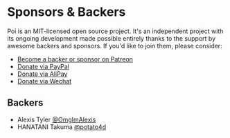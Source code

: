 # Sponsors & Backers

Poi is an MIT-licensed open source project. It's an independent project with its ongoing development made possible entirely thanks to the support by awesome backers and sponsors. If you'd like to join them, please consider:

- [Become a backer or sponsor on Patreon](https://patreon.com/egoist)
- [Donate via PayPal](https://paypal.me/egoistian)
- [Donate via AliPay](https://user-images.githubusercontent.com/8784712/38684215-c7b78590-3ea1-11e8-9812-91569ee72eaa.png)
- [Donate via Wechat](https://user-images.githubusercontent.com/8784712/38684192-bceaad18-3ea1-11e8-9a38-a4e0eb79b7a7.png)

## Backers

- Alexis Tyler [@OmgImAlexis](https://github.com/OmgImAlexis)
- HANATANI Takuma [@potato4d](https://github.com/potato4d)

